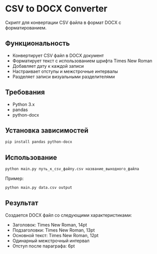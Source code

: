 # CSV to DOCX Converter

Скрипт для конвертации CSV файла в формат DOCX с форматированием.

## Функциональность

- Конвертирует CSV файл в DOCX документ
- Форматирует текст с использованием шрифта Times New Roman
- Добавляет дату к каждой записи
- Настраивает отступы и межстрочные интервалы
- Разделяет записи визуальными разделителями

## Требования

- Python 3.x
- pandas
- python-docx

## Установка зависимостей

```bash
pip install pandas python-docx
```

## Использование

```bash
python main.py путь_к_csv_файлу.csv название_выходного_файла
```

Пример:

```bash
python main.py data.csv output
```

## Результат

Создается DOCX файл со следующими характеристиками:

- Заголовок: Times New Roman, 14pt
- Подзаголовки: Times New Roman, 13pt
- Основной текст: Times New Roman, 12pt
- Одинарный межстрочный интервал
- Отступ после параграфа: 6pt
